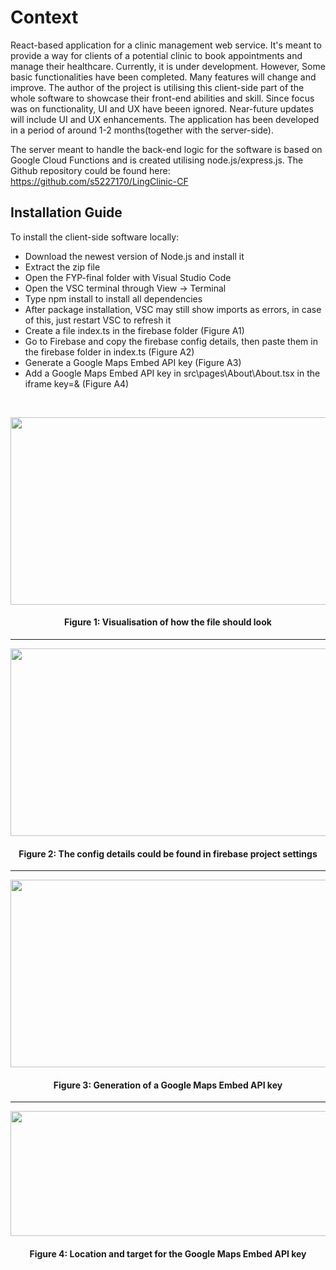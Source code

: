 <h1>Context</h1>

React-based application for a clinic management web service. It's meant to provide a way for clients of a potential clinic to book appointments and manage their healthcare. Currently, it is under development. However, Some basic functionalities have been completed. Many features will change and improve. The author of the project is utilising this client-side part of the whole software to showcase their front-end abilities and skill. Since focus was on functionality, UI and UX have beeen ignored. Near-future updates will include UI and UX enhancements. The application has been developed in a period of around 1-2 months(together with the server-side).

The server meant to handle the back-end logic for the software is based on Google Cloud Functions and is created utilising node.js/express.js. The Github repository could be found here: 
https://github.com/s5227170/LingClinic-CF

## Installation Guide
To install the client-side software locally:
- Download the newest version of Node.js and install it
- Extract the zip file
- Open the FYP-final folder with Visual Studio Code
- Open the VSC terminal through View → Terminal
- Type npm install to install all dependencies
- After package installation, VSC may still show imports as errors, in case of this, just restart 
VSC to refresh it
- Create a file index.ts in the firebase folder (Figure A1)
- Go to Firebase and copy the firebase config details, then paste them in the firebase folder 
in index.ts (Figure A2)
- Generate a Google Maps Embed API key (Figure A3)
- Add a Google Maps Embed API key in src\pages\About\About.tsx in the iframe key=<API key>& (Figure A4) 
<br/>

<p align="center">
<img width="660" height="300" src="https://user-images.githubusercontent.com/56725628/172591714-a8aa5a01-fe5a-4c8b-a91d-bcdd95b701f8.png">
<h4 align="center">Figure 1: Visualisation of how the file should look</h4>
</p>
<hr>
<p align="center">
<img width="660" height="300" src="https://user-images.githubusercontent.com/56725628/172599647-d389c3f5-7d48-4bb4-a520-4214a898bccd.PNG">
<h4 align="center">Figure 2: The config details could be found in firebase project settings</h4>
</p>
<hr>
<p align="center">
<img width="660" height="300" src="https://user-images.githubusercontent.com/56725628/172599851-be3d379d-5383-4a07-af74-27ee49700a90.PNG">
<h4 align="center">Figure 3: Generation of a Google Maps Embed API key</h4>
</p>
<hr>
<p align="center">
<img width="800" height="200" src="https://user-images.githubusercontent.com/56725628/172600033-2ca198ea-4f92-4d78-9639-b8ec6ee8559c.PNG">
<h4 align="center">Figure 4: Location and target for the Google Maps Embed API key</h4>
</p>
